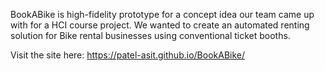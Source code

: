 BookABike is high-fidelity prototype for a concept idea our team came up with for a HCI course project. We wanted to create an automated renting solution for Bike rental businesses using conventional ticket booths.


Visit the site here:
https://patel-asit.github.io/BookABike/
